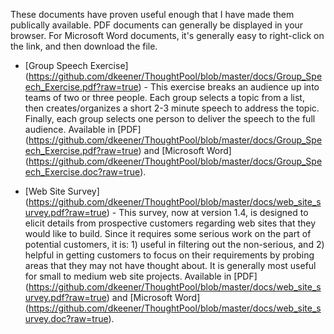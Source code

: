 These documents have proven useful enough that I have made them publically
available. PDF documents can generally be displayed in your browser. For
Microsoft Word documents, it's generally easy to right-click on the link, and
then download the file.

* [Group Speech Exercise] (https://github.com/dkeener/ThoughtPool/blob/master/docs/Group_Speech_Exercise.pdf?raw=true) -
This exercise breaks an audience up into teams of two or three people. Each group
selects a topic from a list, then creates/organizes a short 2-3 minute speech to
address the topic. Finally, each group selects one person to deliver the speech
to the full audience. Available in [PDF] (https://github.com/dkeener/ThoughtPool/blob/master/docs/Group_Speech_Exercise.pdf?raw=true) and [Microsoft Word] (https://github.com/dkeener/ThoughtPool/blob/master/docs/Group_Speech_Exercise.doc?raw=true).

* [Web Site Survey] (https://github.com/dkeener/ThoughtPool/blob/master/docs/web_site_survey.pdf?raw=true) -
This survey, now at version 1.4, is designed to elicit details from prospective
customers regarding web sites that they would like to build. Since it requires
some serious work on the part of potential customers, it is: 1) useful in
filtering out the non-serious, and 2) helpful in getting customers to focus on
their requirements by probing areas that they may not have thought about. It is
generally most useful for small to medium web site projects. Available in
[PDF] (https://github.com/dkeener/ThoughtPool/blob/master/docs/web_site_survey.pdf?raw=true) and [Microsoft Word] (https://github.com/dkeener/ThoughtPool/blob/master/docs/web_site_survey.doc?raw=true).
